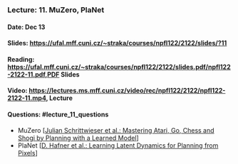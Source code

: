 ### Lecture: 11. MuZero, PlaNet
#### Date: Dec 13
#### Slides: https://ufal.mff.cuni.cz/~straka/courses/npfl122/2122/slides/?11
#### Reading: https://ufal.mff.cuni.cz/~straka/courses/npfl122/2122/slides.pdf/npfl122-2122-11.pdf,PDF Slides
#### Video: https://lectures.ms.mff.cuni.cz/video/rec/npfl122/2122/npfl122-2122-11.mp4, Lecture
#### Questions: #lecture_11_questions

- MuZero [[Julian Schrittwieser et al.: Mastering Atari, Go, Chess and Shogi by Planning with a Learned Model](https://arxiv.org/abs/1911.08265)]
- PlaNet [[D. Hafner et al.: Learning Latent Dynamics for Planning from Pixels](https://arxiv.org/abs/1811.04551)]
